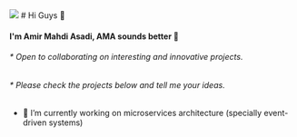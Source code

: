<img src="https://media.licdn.com/dms/image/D4E16AQHqD9VKuz4LDA/profile-displaybackgroundimage-shrink_350_1400/0/1674977627652?e=1689811200&v=beta&t=8nuttxPh6BGUCuI5TKCOTM8Zvb258bXcpL4zw43Q3j0"/>
# Hi Guys 👋

#### I'm Amir Mahdi Asadi, AMA sounds better 🤔
###### * Open to collaborating on interesting and innovative projects.
###### * Please check the projects below and tell me your ideas.

- 🔭 I’m currently working on microservices architecture (specially event-driven systems) 
<!--
**amirasadi13/amirasadi13** is a ✨ _special_ ✨ repository because its `README.md` (this file) appears on your GitHub profile.

Here are some ideas to get you started:

- 🔭 I’m currently working on ...
- 🌱 I’m currently learning ...
- 👯 I’m looking to collaborate on ...
- 🤔 I’m looking for help with ...
- 💬 Ask me about ...
- 📫 How to reach me: ...
- 😄 Pronouns: ...
- ⚡ Fun fact: ...
-->
